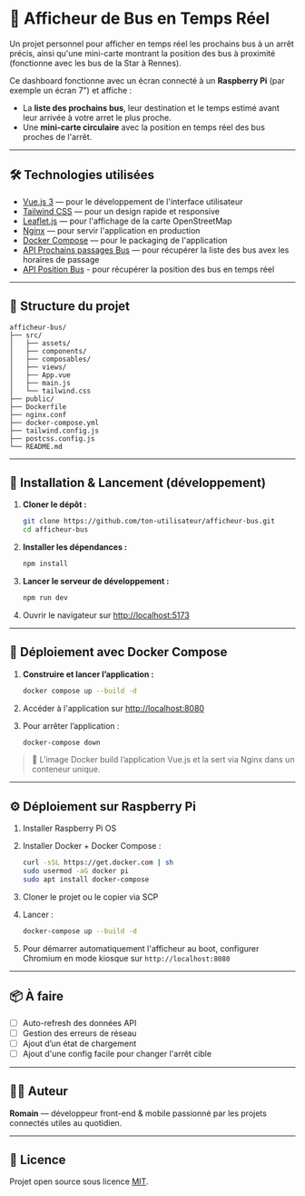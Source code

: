 
# 🚌 Afficheur de Bus en Temps Réel

Un projet personnel pour afficher en temps réel les prochains bus à un arrêt précis, ainsi qu'une mini-carte montrant la position des bus à proximité (fonctionne avec les bus de la Star à Rennes). 

Ce dashboard fonctionne avec un écran connecté à un **Raspberry Pi** (par exemple un écran 7") et affiche :
- La **liste des prochains bus**, leur destination et le temps estimé avant leur arrivée à votre arret le plus proche.
- Une **mini-carte circulaire** avec la position en temps réel des bus proches de l'arrêt.

---

## 🛠️ Technologies utilisées

- [Vue.js 3](https://vuejs.org/) — pour le développement de l'interface utilisateur
- [Tailwind CSS](https://tailwindcss.com/) — pour un design rapide et responsive
- [Leaflet.js](https://leafletjs.com/) — pour l'affichage de la carte OpenStreetMap
- [Nginx](https://nginx.org/) — pour servir l'application en production
- [Docker Compose](https://docs.docker.com/compose/) — pour le packaging de l'application
- [API Prochains passages Bus](https://data.explore.star.fr/explore/dataset/tco-bus-circulation-passages-tr/api/) — pour récupérer la liste des bus avex les horaires de passage
- [API Position Bus](https://data.explore.star.fr/explore/dataset/tco-bus-vehicules-position-tr/api/) - pour récupérer la position des bus en temps réel

---

## 📁 Structure du projet

```
afficheur-bus/
├── src/
│   ├── assets/
│   ├── components/
│   ├── composables/
│   ├── views/
│   ├── App.vue
│   ├── main.js
│   └── tailwind.css
├── public/
├── Dockerfile
├── nginx.conf
├── docker-compose.yml
├── tailwind.config.js
├── postcss.config.js
└── README.md
```

---

## 🚀 Installation & Lancement (développement)

1. **Cloner le dépôt :**
   ```bash
   git clone https://github.com/ton-utilisateur/afficheur-bus.git
   cd afficheur-bus
   ```

2. **Installer les dépendances :**
   ```bash
   npm install
   ```

3. **Lancer le serveur de développement :**
   ```bash
   npm run dev
   ```

4. Ouvrir le navigateur sur [http://localhost:5173](http://localhost:5173)

---

## 🐳 Déploiement avec Docker Compose

1. **Construire et lancer l’application :**
   ```bash
   docker compose up --build -d
   ```

2. Accéder à l'application sur [http://localhost:8080](http://localhost:8080)

3. Pour arrêter l’application :
   ```bash
   docker-compose down
   ```

> 🔧 L’image Docker build l’application Vue.js et la sert via Nginx dans un conteneur unique.

---

## ⚙️ Déploiement sur Raspberry Pi

1. Installer Raspberry Pi OS
2. Installer Docker + Docker Compose :
   ```bash
   curl -sSL https://get.docker.com | sh
   sudo usermod -aG docker pi
   sudo apt install docker-compose
   ```
3. Cloner le projet ou le copier via SCP
4. Lancer :
   ```bash
   docker-compose up --build -d
   ```

5. Pour démarrer automatiquement l'afficheur au boot, configurer Chromium en mode kiosque sur `http://localhost:8080`

---

## 📦 À faire

- [ ] Auto-refresh des données API
- [ ] Gestion des erreurs de réseau
- [ ] Ajout d’un état de chargement
- [ ] Ajout d'une config facile pour changer l'arrêt cible

---

## 🧑‍💻 Auteur

**Romain** — développeur front-end & mobile passionné par les projets connectés utiles au quotidien.

---

## 📝 Licence

Projet open source sous licence [MIT](https://opensource.org/licenses/MIT).